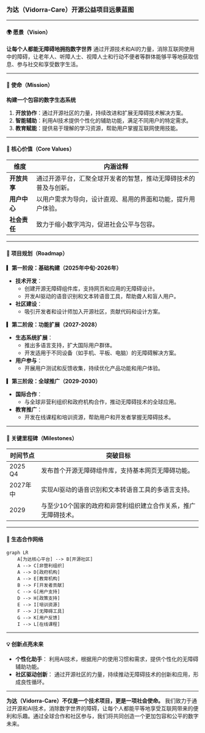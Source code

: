 ### **为达（Vidorra-Care）开源公益项目远景蓝图**

---

#### **🌍 愿景（Vision）**
**让每个人都能无障碍地拥抱数字世界**
通过开源技术和AI的力量，消除互联网使用中的障碍，让老年人、听障人士、视障人士和行动不便者等群体能够平等地获取信息、参与社交和享受数字生活。

---

#### **🎯 使命（Mission）**
**构建一个包容的数字生态系统**
1. **开放协作**：通过开源社区的力量，持续改进和扩展无障碍技术解决方案。
2. **智能辅助**：利用AI技术提供个性化的辅助功能，满足不同用户的特定需求。
3. **教育赋能**：提供易于理解的学习资源，帮助用户掌握互联网使用技能。

---

#### **🌟 核心价值（Core Values）**
| 维度         | 内涵诠释                                                                 |
|--------------|--------------------------------------------------------------------------|
| **开放共享** | 通过开源平台，汇聚全球开发者的智慧，推动无障碍技术的普及与创新。         |
| **用户中心** | 以用户需求为导向，设计直观、易用的界面和功能，提升用户体验。             |
| **社会责任** | 致力于缩小数字鸿沟，促进社会公平与包容。                               |

---

#### **🚀 项目规划（Roadmap）**
**▎第一阶段：基础构建（2025年中旬-2026年）**
- **技术开发**：
  - 创建开源无障碍组件库，支持网页和应用的无障碍设计。
  - 开发AI驱动的语音识别和文本转语音工具，帮助聋人和盲人用户。
- **社区建设**：
  - 吸引开发者和设计师加入开源社区，贡献代码和设计方案。

**▎第二阶段：功能扩展（2027-2028）**
- **生态系统扩展**：
  - 推出多语言支持，扩大国际用户群体。
  - 开发适用于不同设备（如手机、平板、电脑）的无障碍解决方案。
- **用户参与**：
  - 开展用户测试和反馈收集，持续优化产品功能和用户体验。

**▎第三阶段：全球推广（2029-2030）**
- **国际合作**：
  - 与全球非营利组织和政府机构合作，推动无障碍技术的全球应用。
- **教育推广**：
  - 开发在线课程和培训资源，帮助用户和开发者掌握无障碍技术。

---

#### **🔑 关键里程碑（Milestones）**
| 时间节点   | 突破目标                                                                 |
|------------|--------------------------------------------------------------------------|
| 2025 Q4    | 发布首个开源无障碍组件库，支持基本网页无障碍功能。                       |
| 2027年中   | 实现AI驱动的语音识别和文本转语音工具的多语言支持。                       |
| 2029       | 与至少10个国家的政府和非营利组织建立合作关系，推广无障碍技术。           |

---

#### **🌱 生态合作网络**
```mermaid
graph LR
    A[为达核心平台] --> B[开源社区]
    A --> C[非营利组织]
    A --> D[政府机构]
    A --> E[教育机构]
    B --> F[开发者贡献]
    C --> G[用户支持]
    D --> H[政策支持]
    E --> I[培训资源]
    F --> J[无障碍工具]
    G --> K[用户反馈]
    I --> L[在线课程]
```

---

#### **💡 创新点亮未来**
- **个性化助手**：
  利用AI技术，根据用户的使用习惯和需求，提供个性化的无障碍辅助功能。
- **社区驱动创新**：
  通过开源社区的力量，持续推动无障碍技术的创新和应用，形成良性循环。

---

**为达（Vidorra-Care）不仅是一个技术项目，更是一项社会使命。** 我们致力于通过开源和AI技术，消除数字世界的障碍，让每个人都能平等地享受互联网带来的便利和乐趣。通过全球合作和社区参与，我们将共同创造一个更加包容和公平的数字未来。
